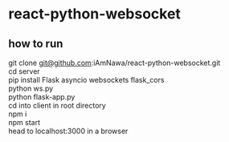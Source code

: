 # react-python-websocket
## how to run
git clone git@github.com:iAmNawa/react-python-websocket.git   
cd server   
pip install Flask asyncio websockets flask_cors   
python ws.py    
python flask-app.py   
cd into client in root directory    
npm i     
npm start   
head to localhost:3000 in a browser
